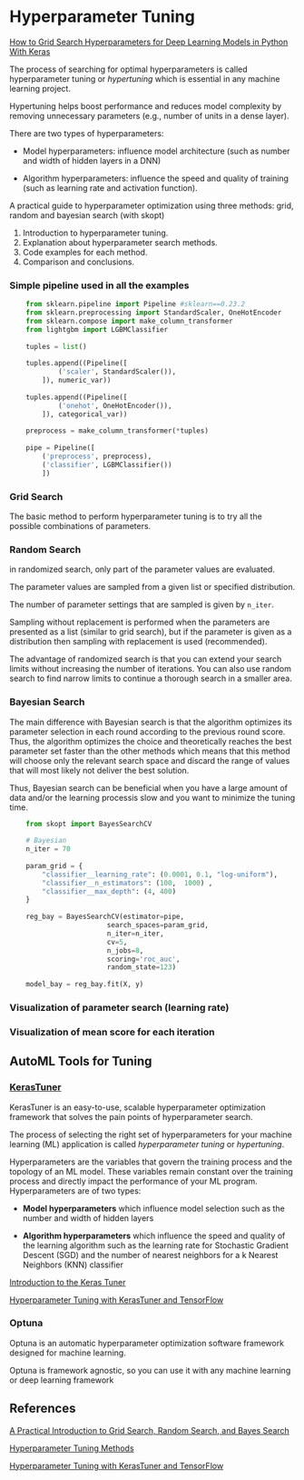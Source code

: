 # Hyperparameter Tuning

[How to Grid Search Hyperparameters for Deep Learning Models in Python With Keras](https://machinelearningmastery.com/grid-search-hyperparameters-deep-learning-models-python-keras/)


The process of searching for optimal hyperparameters is called hyperparameter tuning or _hypertuning_ which is essential in any machine learning project. 

Hypertuning helps boost performance and reduces model complexity by removing unnecessary parameters (e.g., number of units in a dense layer).

There are two types of hyperparameters:

- Model hyperparameters: influence model architecture (such as number and width of hidden layers in a DNN)

- Algorithm hyperparameters: influence the speed and quality of training (such as learning rate and activation function).


A practical guide to hyperparameter optimization using three methods: grid, random and bayesian search (with skopt)

1. Introduction to hyperparameter tuning.
2. Explanation about hyperparameter search methods.
3. Code examples for each method.
4. Comparison and conclusions.

### Simple pipeline used in all the examples

```py
    from sklearn.pipeline import Pipeline #sklearn==0.23.2
    from sklearn.preprocessing import StandardScaler, OneHotEncoder
    from sklearn.compose import make_column_transformer
    from lightgbm import LGBMClassifier
    
    tuples = list()
    
    tuples.append((Pipeline([
            ('scaler', StandardScaler()),
        ]), numeric_var))
    
    tuples.append((Pipeline([
            ('onehot', OneHotEncoder()),
        ]), categorical_var))
    
    preprocess = make_column_transformer(*tuples)
    
    pipe = Pipeline([
        ('preprocess', preprocess),
        ('classifier', LGBMClassifier())
        ])
```


### Grid Search

The basic method to perform hyperparameter tuning is to try all the possible combinations of parameters.

### Random Search

in randomized search, only part of the parameter values are evaluated. 

The parameter values are sampled from a given list or specified distribution. 

The number of parameter settings that are sampled is given by `n_iter`. 

Sampling without replacement is performed when the parameters are presented as a list (similar to grid search), but if the parameter is given as a distribution then sampling with replacement is used (recommended).

The advantage of randomized search is that you can extend your search limits without increasing the number of iterations. You can also use random search to find narrow limits to continue a thorough search in a smaller area.

### Bayesian Search

The main difference with Bayesian search is that the algorithm optimizes its parameter selection in each round according to the previous round score. Thus, the algorithm optimizes the choice and theoretically reaches the best parameter set faster than the other methods which means that this method will choose only the relevant search space and discard the range of values that will most likely not deliver the best solution. 

Thus, Bayesian search can be beneficial when you have a large amount of data and/or the learning processis slow and you want to minimize the tuning time.

```py
    from skopt import BayesSearchCV
    
    # Bayesian
    n_iter = 70
    
    param_grid = {
        "classifier__learning_rate": (0.0001, 0.1, "log-uniform"),
        "classifier__n_estimators": (100,  1000) ,
        "classifier__max_depth": (4, 400) 
    }
    
    reg_bay = BayesSearchCV(estimator=pipe,
                        search_spaces=param_grid,
                        n_iter=n_iter,
                        cv=5,
                        n_jobs=8,
                        scoring='roc_auc',
                        random_state=123)
    
    model_bay = reg_bay.fit(X, y)
```


### Visualization of parameter search (learning rate)

### Visualization of mean score for each iteration



## AutoML Tools for Tuning

### [KerasTuner](https://keras.io/keras_tuner/)

KerasTuner is an easy-to-use, scalable hyperparameter optimization framework that solves the pain points of hyperparameter search. 

The process of selecting the right set of hyperparameters for your machine learning (ML) application is called _hyperparameter tuning_ or _hypertuning_.

Hyperparameters are the variables that govern the training process and the topology of an ML model. These variables remain constant over the training process and directly impact the performance of your ML program. Hyperparameters are of two types:

- **Model hyperparameters** which influence model selection such as the number and width of hidden layers

- **Algorithm hyperparameters** which influence the speed and quality of the learning algorithm such as the learning rate for Stochastic Gradient Descent (SGD) and the number of nearest neighbors for a k Nearest Neighbors (KNN) classifier

[Introduction to the Keras Tuner](https://www.tensorflow.org/tutorials/keras/keras_tuner)

[Hyperparameter Tuning with KerasTuner and TensorFlow](https://towardsdatascience.com/hyperparameter-tuning-with-kerastuner-and-tensorflow-c4a4d690b31a)


### Optuna

Optuna is an automatic hyperparameter optimization software framework designed for machine learning. 

Optuna is framework agnostic, so you can use it with any machine learning or deep learning framework



## References

[A Practical Introduction to Grid Search, Random Search, and Bayes Search](https://towardsdatascience.com/a-practical-introduction-to-grid-search-random-search-and-bayes-search-d5580b1d941d)

[Hyperparameter Tuning Methods](https://towardsdatascience.com/bayesian-optimization-for-hyperparameter-tuning-how-and-why-655b0ee0b399)

[Hyperparameter Tuning with KerasTuner and TensorFlow](https://towardsdatascience.com/hyperparameter-tuning-with-kerastuner-and-tensorflow-c4a4d690b31a)
